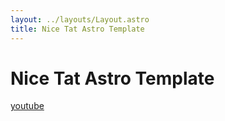 ```yaml
---
layout: ../layouts/Layout.astro
title: Nice Tat Astro Template
---
```


# Nice Tat Astro Template

[youtube](/youtube)
